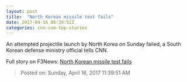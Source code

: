 ```yaml
---
layout: post
title:  "North Korean missile test fails"
date: 2017-04-16 06:39:51Z
categories: cnn-com-top-stories
---
```


An attempted projectile launch by North Korea on Sunday failed, a South Korean defense ministry official tells CNN.


Full story on F3News: [North Korean missile test fails](http://www.f3nws.com/n/4gYHcH)

> Posted on: Sunday, April 16, 2017 11:39:51 AM
